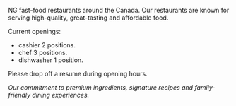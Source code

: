    NG fast-food restaurants around the Canada. Our restaurants are known for
serving high-quality, great-tasting and affordable food.

Current openings:

- cashier 2 positions.
- chef 3 positions.
- dishwasher 1 position.

Please drop off a resume during opening hours.

_Our commitment to premium ingredients, signature recipes 
and family-friendly dining experiences._